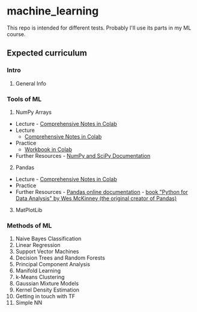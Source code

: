 # machine_learning

This repo is intended for different tests.
Probably I'll use its parts in my ML course.

## Expected curriculum

### Intro

1.  General Info

### Tools of ML

1.  NumPy Arrays
  -  Lecture
    -   [Comprehensive Notes in Colab](https://github.com/fbeilstein/machine_learning/blob/master/lecture_2_numpy_arrays.ipynb)
  - Lecture
    -  [Comprehensive Notes in Colab](https://github.com/fbeilstein/machine_learning/blob/master/practice_2_numpy_problems.ipynb)
  - Practice
    -  [Workbook in Colab](https://github.com/fbeilstein/machine_learning/blob/master/practice_2_numpy_problems.ipynb)
  -  Further Resources
    -  [NumPy and SciPy Documentation](https://docs.scipy.org/doc/)
2.  Pandas
  -  Lecture
    -  [Comprehensive Notes in Colab](https://github.com/fbeilstein/machine_learning/blob/master/lecture_3_pandas.ipynb)
  -  Practice
  -  Further Resources
    -  [Pandas online documentation](http://pandas.pydata.org/)
    -  [book "Python for Data Analysis" by Wes McKinney (the original creator of Pandas)](https://www.cin.ufpe.br/~embat/Python%20for%20Data%20Analysis.pdf)
3.  MatPlotLib

### Methods of ML

1.  Naive Bayes Classification
2.  Linear Regression
3.  Support Vector Machines
4.  Decision Trees and Random Forests
5.  Principal Component Analysis
6.  Manifold Learning
7.  k-Means Clustering
8.  Gaussian Mixture Models
9.  Kernel Density Estimation
10.  Getting in touch with TF
11.  Simple NN
